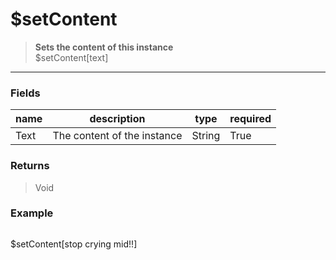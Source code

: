 # **$setContent**
> **Sets the content of this instance** <br/>
> $setContent[text]
- - -

### Fields
| name | description | type | required |
|------|-------------|------|----------|
| Text | The content of the instance | String | True |

### Returns
> Void

### Example
> ```php
$setContent[stop crying mid!!]
```
